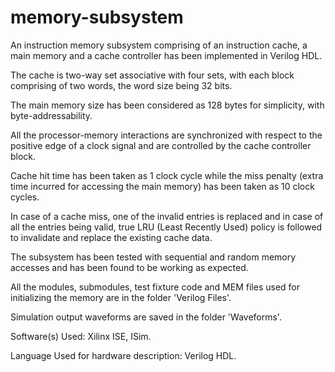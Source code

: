 # memory-subsystem
An instruction memory subsystem comprising of an instruction cache, a main memory and a cache controller has been implemented in Verilog HDL.

The cache is two-way set associative with four sets, with each block comprising of two words, the word size being 32 bits.

The main memory size has been considered as 128 bytes for simplicity, with byte-addressability.

All the processor-memory interactions are synchronized with respect to the positive edge of a clock signal and are controlled by the cache controller block.

Cache hit time has been taken as 1 clock cycle while the miss penalty (extra time incurred for accessing the main memory) has been taken as 10 clock cycles.

In case of a cache miss, one of the invalid entries is replaced and in case of all the entries being valid, true LRU (Least Recently Used) policy is followed to invalidate and replace the existing cache data.

The subsystem has been tested with sequential and random memory accesses and has been found to be working as expected.

All the modules, submodules, test fixture code and MEM files used for initializing the memory are in the folder 'Verilog Files'.

Simulation output waveforms are saved in the folder 'Waveforms'.

Software(s) Used: Xilinx ISE, ISim.

Language Used for hardware description: Verilog HDL.
